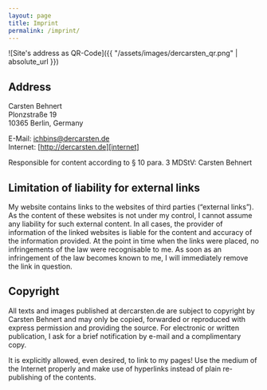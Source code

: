 ```yaml
---
layout: page
title: Imprint
permalink: /imprint/
---
```


![Site's address as QR-Code]({{ "/assets/images/dercarsten_qr.png" | absolute_url }})

## Address

Carsten Behnert  
Plonzstraße 19  
10365 Berlin, Germany

E-Mail: [ichbins@dercarsten.de][email]  
Internet: [http://dercarsten.de][internet]

Responsible for content according to § 10 para. 3 MDStV: Carsten Behnert

## Limitation of liability for external links
My website contains links to the websites of third parties (“external links”). As the content of these websites is not under my control, I cannot assume any liability for such external content. In all cases, the provider of information of the linked websites is liable for the content and accuracy of the information provided. At the point in time when the links were placed, no infringements of the law were recognisable to me. As soon as an infringement of the law becomes known to me, I will immediately remove the link in question.

## Copyright
All texts and images published at dercarsten.de are subject to copyright by Carsten Behnert and may only be copied, forwarded or reproduced with express permission and providing the source. For electronic or written publication, I ask for a brief notification by e-mail and a complimentary copy.

It is explicitly allowed, even desired, to link to my pages! Use the medium of the Internet properly and make use of hyperlinks instead of plain re-publishing of the contents.

[email]: mailto:ichbins@dercarsten.de
[internet]: http://dercarsten.de
